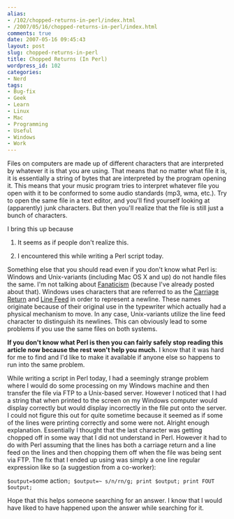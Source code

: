 ```yaml
---
alias:
- /102/chopped-returns-in-perl/index.html
- /2007/05/16/chopped-returns-in-perl/index.html
comments: true
date: 2007-05-16 09:45:43
layout: post
slug: chopped-returns-in-perl
title: Chopped Returns (In Perl)
wordpress_id: 102
categories:
- Nerd
tags:
- Bug-fix
- Geek
- Learn
- Linux
- Mac
- Programming
- Useful
- Windows
- Work
---
```


Files on computers are made up of different characters that are interpreted by whatever it is that you are using.  That means that no matter what file it is, it is essentially a string of bytes that are interpreted by the program opening it.  This means that your music program tries to interpret whatever file you open with it to be conformed to some audio standards (mp3, wma, etc.).  Try to open the same file in a text editor, and you'll find yourself looking at (apparently) junk characters.  But then you'll realize that the file is still just a bunch of characters.

I bring this up because




  1. It seems as if people don't realize this.


  2. I encountered this while writing a Perl script today.



Something else that you should read even if you don't know what Perl is: Windows and Unix-variants (including Mac OS X and up) do not handle files the same.  I'm not talking about [Fanaticism](http://www.goingthewongway.com/2007/01/28/fanaticism/) (because I've already posted about that).  Windows uses characters that are referred to as the [Carriage Return](http://en.wikipedia.org/wiki/Carriage_return) and [Line Feed](http://en.wikipedia.org/wiki/Line_feed) in order to represent a newline.  These names originate because of their original use in the typewriter which actually had a physical mechanism to move.  In any case, Unix-variants utilize the line feed character to distinguish its newlines.  This can obviously lead to some problems if you use the same files on both systems.

**If you don't know what Perl is then you can fairly safely stop reading this article now because the rest won't help you much.**  I know that it was hard for me to find and I'd like to make it available if anyone else so happens to run into the same problem.

While writing a script in Perl today, I had a seemingly strange problem where I would do some processing on my Windows machine and then transfer the file via FTP to a Unix-based server.  However I noticed that I had a string that when printed to the screen on my Windows computer would display correctly but would display incorrectly in the file put onto the server.  I could not figure this out for quite sometime because it seemed as if some of the lines were printing correctly and some were not.  Alright enough explanation.  Essentially I thought that the last character was getting chopped off in some way that I did not understand in Perl.  However it had to do with Perl assuming that the lines has both a carriage return and a line feed on the lines and then chopping them off when the file was being sent via FTP.  The fix that I ended up using was simply a one line regular expression like so (a suggestion from a co-worker):

`$output=`some action`;
$output=~ s/n/rn/g;
print $output;
print FOUT $output;`

Hope that this helps someone searching for an answer.  I know that I would have liked to have happened upon the answer while searching for it.
